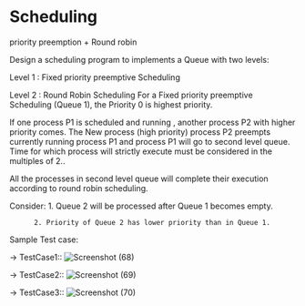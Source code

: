 # Scheduling

priority preemption + Round robin

Design a scheduling program to implements a Queue with two levels:

Level 1 : Fixed priority preemptive Scheduling

Level 2 : Round Robin Scheduling For a Fixed priority preemptive Scheduling (Queue 1), the Priority 0 is highest priority. 

If one process P1 is scheduled and running , another process P2 with higher priority comes. The New process (high priority) process P2 preempts currently running process P1 and process P1 will go to second level queue. Time for which process will strictly execute must be considered in the multiples of 2..

All the processes in second level queue will complete their execution according to round robin scheduling.

Consider: 1. Queue 2 will be processed after Queue 1 becomes empty. 

          2. Priority of Queue 2 has lower priority than in Queue 1. 

Sample Test case:

->  TestCase1::
![Screenshot (68)](https://user-images.githubusercontent.com/47757720/56092086-13846700-5ed5-11e9-9650-9edf766a2db1.png)

-> TestCase2::
![Screenshot (69)](https://user-images.githubusercontent.com/47757720/56092126-84c41a00-5ed5-11e9-80a8-9f5d82b391f5.png)

-> TestCase3::
![Screenshot (70)](https://user-images.githubusercontent.com/47757720/56092127-85f54700-5ed5-11e9-974e-37ff558b425a.png)
